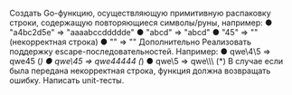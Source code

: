 Создать Go-функцию, осуществляющую примитивную распаковку
строки, содержащую повторяющиеся символы/руны, например:
● "a4bc2d5e" => "aaaabccddddde"
● "abcd" => "abcd"
● "45" => "" (некорректная строка)
● "" => ""
Дополнительно
Реализовать поддержку escape-последовательностей.
Например:
● qwe\4\5 => qwe45 (*)
● qwe\45 => qwe44444 (*)
● qwe\\5 => qwe\\\\\ (*)
В случае если была передана некорректная строка, функция
должна возвращать ошибку. Написать unit-тесты.
